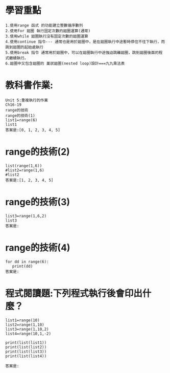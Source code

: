 # 學習重點
```
1.使用range 函式 的功能建立整數循序數列
2.使用for 廻圈 執行固定次數的廻圈運算(通常)
3.使用while 廻圈執行沒有固定次數的廻圈運算
4.使用continue 指令--- 通常也是用於廻圈中，是在廻圈執行中途暫時停住不往下執行，而跳到廻圈的起始處執行
5.使用break 指令 通常用於廻圈中，可以在廻圈執行中途強迫跳離廻圈，跳到廻圈後面的程式繼續執行。
6.廻圈中又包含廻圈的 巢狀廻圈(nested loop)設計===九九乘法表
```

# 教科書作業:
```
Unit 5:重複執行的作業
Ch16-19
range的技術
range的技術(1)
list1=range(6)
list1
答案是:[0, 1, 2, 3, 4, 5]
```
# range的技術(2)
```
list(range(1,6))
#list2=range(1,6)
#list2
答案是:[1, 2, 3, 4, 5]
```
# range的技術(3)
```
list3=range(1,6,2)
list3
答案是:
```
# range的技術(4)
```
for dd in range(6):
   print(dd)
答案是:
```
# 程式閱讀題:下列程式執行後會印出什麼？
```
list1=range(10)
list2=range(1,10)
list3=range(1,10,2)
list4=range(10,1,-2)

print(list(list1))
print(list(list2))
print(list(list3)) 
print(list(list4))  

答案是:
```
